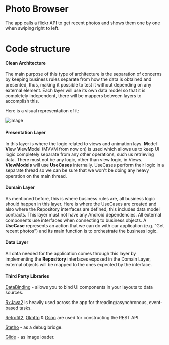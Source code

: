 # Photo Browser

The app calls a flickr API to get recent photos and shows them one by one when swiping right to left.



# Code structure


#### Clean Architecture
The main purpose of this type of architecture is the separation of concerns by keeping business rules separate from how the data is obtained and presented, thus, making it possible to test it without depending on any external element.
Each layer will use its own data model so that it is completely independent, there will be mappers between layers to accomplish this.


Here is a visual representation of it:

![image](https://user-images.githubusercontent.com/18377996/74106103-5aca9b00-4b6c-11ea-94c5-7683dab937a7.png)


#### Presentation Layer
In this layer is where the logic related to views and animation lays. **M**odel **V**iew **V**iew**M**odel (MVVM from now on) is used which allows us to keep UI logic completely separate from any other operations, such us retrieving data. There must not be any logic, other than view logic, in Views.
**ViewModels** will use **UseCases** internally. UseCases perform their logic in a separate thread so we can be sure that we won't be doing any heavy operation on the main thread.

#### Domain Layer
As mentioned before, this is where business rules are, all business logic should happen in this layer. Here is where the UseCases are created and also where the Repository interfaces are defined, this includes data model contracts.
This layer must not have any Android dependencies. All external components use interfaces when connecting to business objects.
A **UseCase** represents an action that we can do with our application (e.g. "Get recent photos") and its main function is to orchestrate the business logic.

#### Data Layer
All data needed for the application comes through this layer by implementing the **Repository** interfaces exposed in the Domain Layer, external objects will be mapped to the ones expected by the interface.


#### Third Party Libraries
[DataBinding](https://developer.android.com/topic/libraries/data-binding) - allows you to bind UI components in your layouts to data sources.

[RxJava2](https://github.com/ReactiveX/RxJava/tree/2.x) is heavily used across the app for threading/asynchronous, event-based tasks.

[Retrofit2](https://square.github.io/retrofit/), [Okhttp](https://square.github.io/okhttp/) & [Gson](https://github.com/google/gson) are used for constructing the REST API.

[Stetho](http://developer.android.com/tools/testing-support-library/index.html#setup) - as a debug bridge.

[Glide](https://github.com/bumptech/glide) - as image loader.
